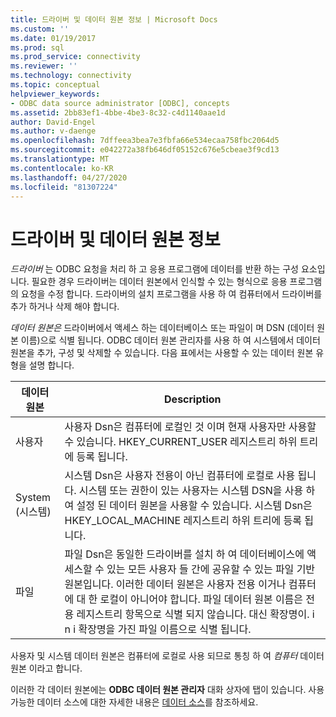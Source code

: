 ```yaml
---
title: 드라이버 및 데이터 원본 정보 | Microsoft Docs
ms.custom: ''
ms.date: 01/19/2017
ms.prod: sql
ms.prod_service: connectivity
ms.reviewer: ''
ms.technology: connectivity
ms.topic: conceptual
helpviewer_keywords:
- ODBC data source administrator [ODBC], concepts
ms.assetid: 2bb83ef1-4bbe-4be3-8c32-c4d1140aae1d
author: David-Engel
ms.author: v-daenge
ms.openlocfilehash: 7dffeea3bea7e3fbfa66e534ecaa758fbc2064d5
ms.sourcegitcommit: e042272a38fb646df05152c676e5cbeae3f9cd13
ms.translationtype: MT
ms.contentlocale: ko-KR
ms.lasthandoff: 04/27/2020
ms.locfileid: "81307224"
---
```

# <a name="about-drivers-and-data-sources"></a>드라이버 및 데이터 원본 정보
*드라이버* 는 ODBC 요청을 처리 하 고 응용 프로그램에 데이터를 반환 하는 구성 요소입니다. 필요한 경우 드라이버는 데이터 원본에서 인식할 수 있는 형식으로 응용 프로그램의 요청을 수정 합니다. 드라이버의 설치 프로그램을 사용 하 여 컴퓨터에서 드라이버를 추가 하거나 삭제 해야 합니다.  
  
 *데이터 원본은* 드라이버에서 액세스 하는 데이터베이스 또는 파일이 며 DSN (데이터 원본 이름)으로 식별 됩니다. ODBC 데이터 원본 관리자를 사용 하 여 시스템에서 데이터 원본을 추가, 구성 및 삭제할 수 있습니다. 다음 표에서는 사용할 수 있는 데이터 원본 유형을 설명 합니다.  
  
|데이터 원본|Description|  
|-----------------|-----------------|  
|사용자|사용자 Dsn은 컴퓨터에 로컬인 것 이며 현재 사용자만 사용할 수 있습니다. HKEY_CURRENT_USER 레지스트리 하위 트리에 등록 됩니다.|  
|System (시스템)|시스템 Dsn은 사용자 전용이 아닌 컴퓨터에 로컬로 사용 됩니다. 시스템 또는 권한이 있는 사용자는 시스템 DSN을 사용 하 여 설정 된 데이터 원본을 사용할 수 있습니다. 시스템 Dsn은 HKEY_LOCAL_MACHINE 레지스트리 하위 트리에 등록 됩니다.|  
|파일|파일 Dsn은 동일한 드라이버를 설치 하 여 데이터베이스에 액세스할 수 있는 모든 사용자 들 간에 공유할 수 있는 파일 기반 원본입니다. 이러한 데이터 원본은 사용자 전용 이거나 컴퓨터에 대 한 로컬이 아니어야 합니다. 파일 데이터 원본 이름은 전용 레지스트리 항목으로 식별 되지 않습니다. 대신 확장명이. i n i 확장명을 가진 파일 이름으로 식별 됩니다.|  
  
 사용자 및 시스템 데이터 원본은 컴퓨터에 로컬로 사용 되므로 통칭 하 여 *컴퓨터* 데이터 원본 이라고 합니다.  
  
 이러한 각 데이터 원본에는 **ODBC 데이터 원본 관리자** 대화 상자에 탭이 있습니다. 사용 가능한 데이터 소스에 대한 자세한 내용은 [데이터 소스](../../odbc/reference/data-sources.md)를 참조하세요.
